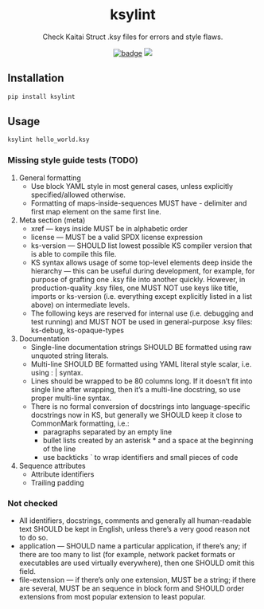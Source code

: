 <h1 align="center">ksylint</h1>

<p align="center">Check Kaitai Struct .ksy files for errors and style flaws.</p>

<p align="center">
 <a href="https://github.com/cugu/ksylint/actions"><img src="https://github.com/cugu/ksylint/workflows/Python%20package/badge.svg" alt="badge"></a>
 <a href="https://codecov.io/gh/cugu/ksylint"><img src="https://codecov.io/gh/cugu/ksylint/branch/master/graph/badge.svg"></a>
</p>

## Installation

``` bash
pip install ksylint
```

## Usage
``` bash
ksylint hello_world.ksy
```

### Missing style guide tests (TODO)
1. General formatting
    - Use block YAML style in most general cases, unless explicitly specified/allowed otherwise.
    - Formatting of maps-inside-sequences MUST have - delimiter and first map element on the same first line.
3. Meta section (meta)
    - xref — keys inside MUST be in alphabetic order
    - license — MUST be a valid SPDX license expression
    - ks-version — SHOULD list lowest possible KS compiler version that is able to compile this file.
    - 	KS syntax allows usage of some top-level elements deep inside the hierarchy — this can be useful during development, for example, for purpose of grafting one .ksy file into another quickly. However, in production-quality .ksy files, one MUST NOT use keys like title, imports or ks-version (i.e. everything except explicitly listed in a list above) on intermediate levels.
    - The following keys are reserved for internal use (i.e. debugging and test running) and MUST NOT be used in general-purpose .ksy files: ks-debug, ks-opaque-types
4. Documentation
    - Single-line documentation strings SHOULD BE formatted using raw unquoted string literals.
    - Multi-line SHOULD BE formatted using YAML literal style scalar, i.e. using : | syntax.
    - Lines should be wrapped to be 80 columns long. If it doesn’t fit into single line after wrapping, then it’s a multi-line docstring, so use proper multi-line syntax.
    - There is no formal conversion of docstrings into language-specific docstrings now in KS, but generally we SHOULD keep it close to CommonMark formatting, i.e.:
        - paragraphs separated by an empty line
        - bullet lists created by an asterisk * and a space at the beginning of the line
        - use backticks ` to wrap identifiers and small pieces of code
5. Sequence attributes
    - Attribute identifiers
    - Trailing padding

### Not checked
- All identifiers, docstrings, comments and generally all human-readable text SHOULD be kept in English, unless there’s a very good reason not to do so.
- application — SHOULD name a particular application, if there’s any; if there are too many to list (for example, network packet formats or executables are used virtually everywhere), then one SHOULD omit this field.
- file-extension — if there’s only one extension, MUST be a string; if there are several, MUST be an sequence in block form and SHOULD order extensions from most popular extension to least popular.
